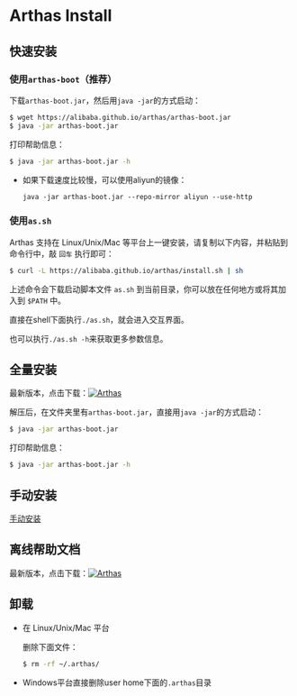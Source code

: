 Arthas Install
=============

## 快速安装

### 使用`arthas-boot`（推荐）

下载`arthas-boot.jar`，然后用`java -jar`的方式启动：

```bash
$ wget https://alibaba.github.io/arthas/arthas-boot.jar
$ java -jar arthas-boot.jar
```

打印帮助信息：

```bash
$ java -jar arthas-boot.jar -h
```

* 如果下载速度比较慢，可以使用aliyun的镜像：

    `java -jar arthas-boot.jar --repo-mirror aliyun --use-http`

### 使用`as.sh`

Arthas 支持在 Linux/Unix/Mac 等平台上一键安装，请复制以下内容，并粘贴到命令行中，敲 `回车` 执行即可：

```bash
$ curl -L https://alibaba.github.io/arthas/install.sh | sh
```

上述命令会下载启动脚本文件 `as.sh` 到当前目录，你可以放在任何地方或将其加入到 `$PATH` 中。

直接在shell下面执行`./as.sh`，就会进入交互界面。

也可以执行`./as.sh -h`来获取更多参数信息。

## 全量安装

最新版本，点击下载：[![Arthas](https://img.shields.io/maven-central/v/com.taobao.arthas/arthas-packaging.svg?style=flat-square "Arthas")](http://repository.sonatype.org/service/local/artifact/maven/redirect?r=central-proxy&g=com.taobao.arthas&a=arthas-packaging&e=zip&c=bin&v=LATEST)

解压后，在文件夹里有`arthas-boot.jar`，直接用`java -jar`的方式启动：

```bash
$ java -jar arthas-boot.jar
```

打印帮助信息：

```bash
$ java -jar arthas-boot.jar -h
```


## 手动安装

[手动安装](manual-install.md)

## 离线帮助文档

最新版本，点击下载：[![Arthas](https://img.shields.io/maven-central/v/com.taobao.arthas/arthas-packaging.svg?style=flat-square "Arthas")](https://github.com/alibaba/arthas/releases/download/arthas-all-3.0.5/arthas-3.0.5-doc.zip)

## 卸载

* 在 Linux/Unix/Mac 平台

    删除下面文件：
    ```bash
    $ rm -rf ~/.arthas/
    ```

* Windows平台直接删除user home下面的`.arthas`目录
